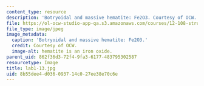 ```yaml
---
content_type: resource
description: 'Botryoidal and massive hematite: Fe2O3. Courtesy of OCW.'
file: https://ol-ocw-studio-app-qa.s3.amazonaws.com/courses/12-108-structure-of-earth-materials-fall-2004/8b55dee4d036093714c027ee38e70c6e_lab1-13.jpg
file_type: image/jpeg
image_metadata:
  caption: 'Botryoidal and massive hematite: Fe2O3.'
  credit: Courtesy of OCW.
  image-alt: hematite is an iron oxide.
parent_uid: 862f36d3-72f4-9fa3-6177-483795302587
resourcetype: Image
title: lab1-13.jpg
uid: 8b55dee4-d036-0937-14c0-27ee38e70c6e
---
```

